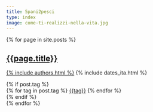 ```yaml
---
title: 5pani2pesci
type: index
image: come-ti-realizzi-nella-vita.jpg
---
```


{% for page in site.posts %}
<section class="post-title no-bar">
    <h1><a href="{{page.url}}">{{page.title}}</a></h1>
    <p class="script-text">
    <span class="author"><a class="link-scale-effect" href="{{site.about}}">{% include authors.html %}</a></span>
    <span class="date">{% include dates_ita.html %}</span>
    </p>
    {% if post.tag %}
    <div class="tags">
    <i class="fa fa-tag"></i>
    {% for tag in post.tag %}
    <a href="/{{tag}}" class="nobold">{{tag}}</a>
    {% endfor %}
    </div>
    {% endif %}
</section>
{% endfor %}
